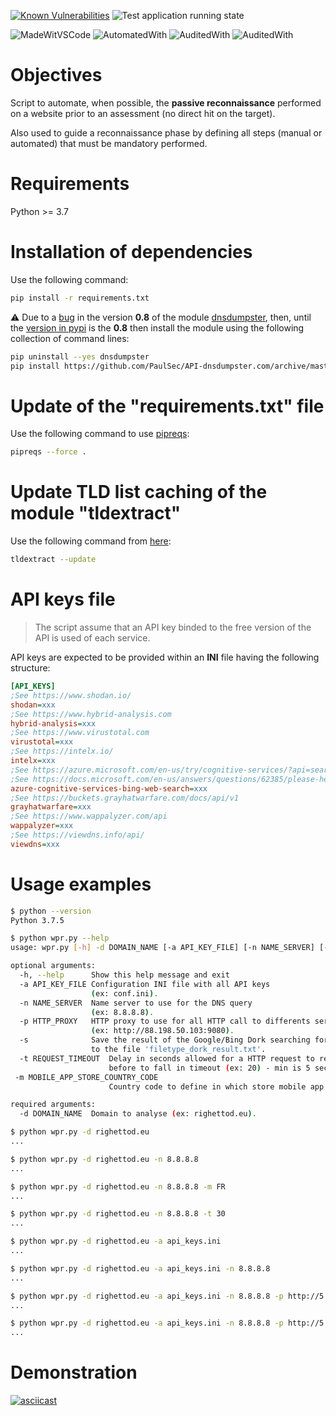 [![Known Vulnerabilities](https://snyk.io/test/github/righettod/website-passive-reconnaissance/badge.svg?targetFile=requirements.txt)](https://snyk.io/test/github/righettod/website-passive-reconnaissance?targetFile=requirements.txt) ![Test application running state](https://github.com/righettod/website-passive-reconnaissance/workflows/Test%20application%20running%20state/badge.svg)

![MadeWitVSCode](https://img.shields.io/static/v1?label=Made%20with&message=VisualStudio%20Code&color=blue&?style=for-the-badge&logo=visualstudio)  ![AutomatedWith](https://img.shields.io/static/v1?label=Automated%20with&message=GitHub%20Actions&color=blue&?style=for-the-badge&logo=github) ![AuditedWith](https://img.shields.io/static/v1?label=Audited%20with&message=Snyk&color=blueviolet&?style=for-the-badge&logo=snyk) ![AuditedWith](https://img.shields.io/static/v1?label=Audited%20with&message=GitHub%20CodeQL&color=blue&?style=for-the-badge&logo=github)

# Objectives

Script to automate, when possible, the **passive reconnaissance** performed on a website prior to an assessment (no direct hit on the target).

Also used to guide a reconnaissance phase by defining all steps (manual or automated) that must be mandatory performed.

# Requirements

Python >= 3.7

# Installation of dependencies

Use the following command:

```bash
pip install -r requirements.txt
```

⚠️ Due to a [bug](https://github.com/PaulSec/API-dnsdumpster.com/pull/32) in the version **0.8** of the module [dnsdumpster](https://github.com/PaulSec/API-dnsdumpster.com), then, until the [version in pypi](https://pypi.org/project/dnsdumpster/) is the **0.8** then install the module using the following collection of command lines:

```bash
pip uninstall --yes dnsdumpster
pip install https://github.com/PaulSec/API-dnsdumpster.com/archive/master.zip
```

# Update of the "requirements.txt" file

Use the following command to use [pipreqs](https://github.com/bndr/pipreqs):

```bash
pipreqs --force .
```

# Update TLD list caching of the module "tldextract"

Use the following command from [here](https://github.com/john-kurkowski/tldextract#note-about-caching):

```bash
tldextract --update
```

# API keys file

> The script assume that an API key binded to the free version of the API is used of each service.

API keys are expected to be provided within an **INI** file having the following structure:

```ini
[API_KEYS]
;See https://www.shodan.io/
shodan=xxx
;See https://www.hybrid-analysis.com
hybrid-analysis=xxx
;See https://www.virustotal.com
virustotal=xxx
;See https://intelx.io/
intelx=xxx
;See https://azure.microsoft.com/en-us/try/cognitive-services/?api=search-api-v7
;See https://docs.microsoft.com/en-us/answers/questions/62385/please-help-me-to-find-the-process-to-get-ampampam.html
azure-cognitive-services-bing-web-search=xxx
;See https://buckets.grayhatwarfare.com/docs/api/v1
grayhatwarfare=xxx 
;See https://www.wappalyzer.com/api
wappalyzer=xxx
;See https://viewdns.info/api/
viewdns=xxx
```

# Usage examples

```bash
$ python --version
Python 3.7.5

$ python wpr.py --help
usage: wpr.py [-h] -d DOMAIN_NAME [-a API_KEY_FILE] [-n NAME_SERVER] [-p HTTP_PROXY] [-s]

optional arguments:
  -h, --help      Show this help message and exit
  -a API_KEY_FILE Configuration INI file with all API keys 
                  (ex: conf.ini).
  -n NAME_SERVER  Name server to use for the DNS query 
                  (ex: 8.8.8.8).
  -p HTTP_PROXY   HTTP proxy to use for all HTTP call to differents services 
                  (ex: http://88.198.50.103:9080).
  -s              Save the result of the Google/Bing Dork searching for interesting files 
                  to the file 'filetype_dork_result.txt'.
  -t REQUEST_TIMEOUT  Delay in seconds allowed for a HTTP request to reply
                      before to fall in timeout (ex: 20) - min is 5 seconds.
 -m MOBILE_APP_STORE_COUNTRY_CODE
                      Country code to define in which store mobile app will be searched (ex: LU).                      

required arguments:
  -d DOMAIN_NAME  Domain to analyse (ex: righettod.eu).

$ python wpr.py -d righettod.eu
...

$ python wpr.py -d righettod.eu -n 8.8.8.8
...

$ python wpr.py -d righettod.eu -n 8.8.8.8 -m FR
...

$ python wpr.py -d righettod.eu -n 8.8.8.8 -t 30
...

$ python wpr.py -d righettod.eu -a api_keys.ini
...

$ python wpr.py -d righettod.eu -a api_keys.ini -n 8.8.8.8
...

$ python wpr.py -d righettod.eu -a api_keys.ini -n 8.8.8.8 -p http://5.196.132.126:3128
...

$ python wpr.py -d righettod.eu -a api_keys.ini -n 8.8.8.8 -p http://5.196.132.126:3128 -s
...
```

# Demonstration

[![asciicast](https://asciinema.org/a/388226.svg)](https://asciinema.org/a/388226)
